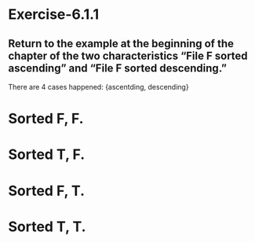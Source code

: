 # Exercise-6.1.1
## Return to the example at the beginning of the chapter of the two characteristics “File F sorted ascending”  and “File F sorted descending.”

There are 4 cases happened: {ascentding, descending}
# Sorted F, F.
# Sorted T, F.
# Sorted F, T.
# Sorted T, T.
